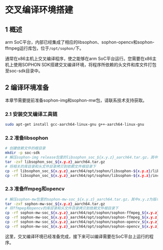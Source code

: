 # 交叉编译环境搭建

## 1 概述

arm SoC平台，内部已经集成了相应的libsophon、sophon-opencv和sophon-ffmpeg运行库包，位于`/opt/sophon/`下。

通常在x86主机上交叉编译程序，使之能够在arm SoC平台运行。您需要在x86主机上使用SOPHON SDK搭建交叉编译环境，将程序所依赖的头文件和库文件打包至soc-sdk目录中。

## 2 编译环境准备

本章节需要提前准备sophon-img和sophon-mw包，请联系技术支持获取。

### 2.1 安装交叉编译工具链

```bash
sudo apt-get install gcc-aarch64-linux-gnu g++-aarch64-linux-gnu
```

### 2.2 准备libsophon

```bash
# 创建依赖文件的根目录
mkdir -p soc-sdk
# 解压sophon-img release包里的libsophon_soc_${x.y.z}_aarch64.tar.gz，其中x.y.z为版本号
tar -zxf libsophon_soc_${x.y.z}_aarch64.tar.gz
# 将相关的库目录和头文件目录拷贝到依赖文件根目录下
cp -rf libsophon_soc_${x.y.z}_aarch64/opt/sophon/libsophon-${x.y.z}/lib ${soc-sdk}
cp -rf libsophon_soc_${x.y.z}_aarch64/opt/sophon/libsophon-${x.y.z}/include ${soc-sdk}
```

### 2.3 准备ffmpeg和opencv

```bash
# 解压sophon-mw包里的sophon-mw-soc_${x.y.z}_aarch64.tar.gz，其中x.y.z为版本号
tar -zxf sophon-mw-soc_${x.y.z}_aarch64.tar.gz
# 将ffmpeg和opencv的库目录和头文件目录拷贝到依赖文件根目录下
cp -rf sophon-mw-soc_${x.y.z}_aarch64/opt/sophon/sophon-ffmpeg_${x.y.z}/lib ${soc-sdk}
cp -rf sophon-mw-soc_${x.y.z}_aarch64/opt/sophon/sophon-ffmpeg_${x.y.z}/include ${soc-sdk}
cp -rf sophon-mw-soc_${x.y.z}_aarch64/opt/sophon/sophon-opencv_${x.y.z}/lib ${soc-sdk}
cp -rf sophon-mw-soc_${x.y.z}_aarch64/opt/sophon/sophon-opencv_${x.y.z}/include ${soc-sdk}
```

这里，交叉编译环境已经准备完成，接下来可以编译需要在SoC平台上运行的程序。
